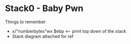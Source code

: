 <h1>Stack0 - Baby Pwn</h1>

<p>Things to remember</p>
<ul>
	<li>x/"numberbytes"wx $ebp <-- print top down of the stack</li>
	<li>Stack diagram attached for ref</li>
</ul>